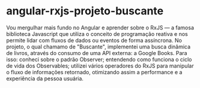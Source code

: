 # angular-rxjs-projeto-buscante
Vou mergulhar mais fundo no Angular e aprender sobre o RxJS — a famosa biblioteca Javascript que utiliza o conceito de programação reativa e nos permite lidar com fluxos de dados ou eventos de forma assíncrona.  No projeto, o qual chamamo de "Buscante", implementei uma busca dinâmica de livros, através do consumo de uma API externa: a Google Books. Para isso:  conheci sobre o padrão Observer; entendendo como funciona o ciclo de vida dos Observables; utilizei vários operadores do RxJS para manipular o fluxo de informações retornado, otimizando assim a performance e a experiência da pessoa usuária.
